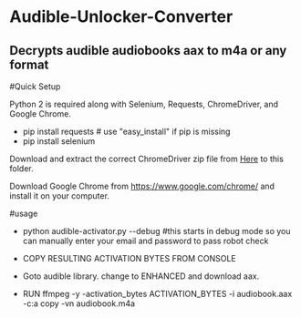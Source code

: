 # Audible-Unlocker-Converter
## Decrypts audible audiobooks aax to m4a or any format


#Quick Setup

Python 2 is required along with Selenium, Requests, ChromeDriver, and Google Chrome.


- pip install requests  # use "easy_install" if pip is missing
- pip install selenium


Download and extract the correct ChromeDriver zip file from [Here](https://sites.google.com/a/chromium.org/chromedriver/downloads) to this folder.

Download Google Chrome from https://www.google.com/chrome/ and install it on your computer.

#usage 

- python audible-activator.py --debug #this starts in debug mode so you can manually enter your email and password to pass robot check

- COPY RESULTING ACTIVATION BYTES FROM CONSOLE

- Goto audible library. change to ENHANCED and download aax.

- RUN         ffmpeg -y -activation_bytes ACTIVATION_BYTES -i audiobook.aax -c:a copy -vn audiobook.m4a

